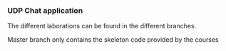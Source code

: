 ### UDP Chat application

The different laborations can be found in the different branches.

Master branch only contains the skeleton code provided by the courses
